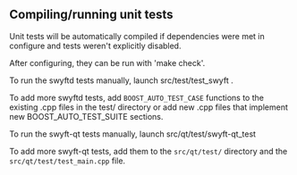 Compiling/running unit tests
------------------------------------

Unit tests will be automatically compiled if dependencies were met in configure
and tests weren't explicitly disabled.

After configuring, they can be run with 'make check'.

To run the swyftd tests manually, launch src/test/test_swyft .

To add more swyftd tests, add `BOOST_AUTO_TEST_CASE` functions to the existing
.cpp files in the test/ directory or add new .cpp files that
implement new BOOST_AUTO_TEST_SUITE sections.

To run the swyft-qt tests manually, launch src/qt/test/swyft-qt_test

To add more swyft-qt tests, add them to the `src/qt/test/` directory and
the `src/qt/test/test_main.cpp` file.
